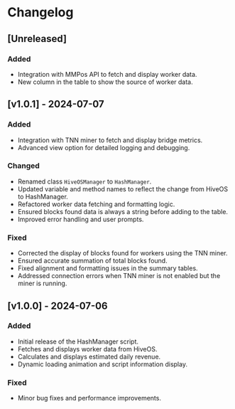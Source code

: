 # Changelog

## [Unreleased]
### Added
- Integration with MMPos API to fetch and display worker data.
- New column in the table to show the source of worker data.

## [v1.0.1] - 2024-07-07
### Added
- Integration with TNN miner to fetch and display bridge metrics.
- Advanced view option for detailed logging and debugging.

### Changed
- Renamed class `HiveOSManager` to `HashManager`.
- Updated variable and method names to reflect the change from HiveOS to HashManager.
- Refactored worker data fetching and formatting logic.
- Ensured blocks found data is always a string before adding to the table.
- Improved error handling and user prompts.

### Fixed
- Corrected the display of blocks found for workers using the TNN miner.
- Ensured accurate summation of total blocks found.
- Fixed alignment and formatting issues in the summary tables.
- Addressed connection errors when TNN miner is not enabled but the miner is running.

## [v1.0.0] - 2024-07-06
### Added
- Initial release of the HashManager script.
- Fetches and displays worker data from HiveOS.
- Calculates and displays estimated daily revenue.
- Dynamic loading animation and script information display.

### Fixed
- Minor bug fixes and performance improvements.
